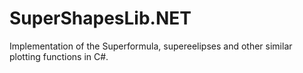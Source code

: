 # SuperShapesLib.NET

Implementation of the Superformula, supereelipses and other similar plotting functions in C#.
